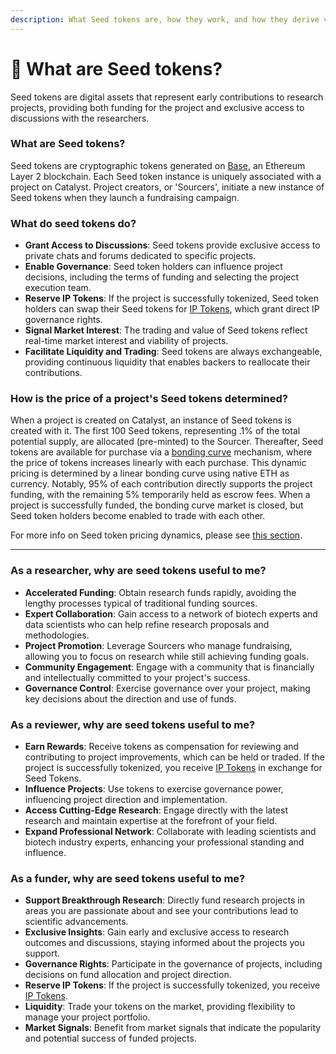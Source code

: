 ```yaml
---
description: What Seed tokens are, how they work, and how they derive value.
---
```


# 🌱 What are Seed tokens?

Seed tokens are digital assets that represent early contributions to research projects, providing both funding for the project and exclusive access to discussions with the researchers.

### **What are Seed tokens?**

Seed tokens are cryptographic tokens generated on [Base](https://www.base.org/), an Ethereum Layer 2 blockchain. Each Seed token instance is uniquely associated with a project on Catalyst. Project creators, or 'Sourcers', initiate a new instance of Seed tokens when they launch a fundraising campaign.

### What do seed tokens do?

* **Grant Access to Discussions**: Seed tokens provide exclusive access to private chats and forums dedicated to specific projects.
* **Enable Governance**: Seed token holders can influence project decisions, including the terms of funding and selecting the project execution team.
* **Reserve IP Tokens**: If the project is successfully tokenized, Seed token holders can swap their Seed tokens for [IP Tokens](https://docs.molecule.to/documentation/ip-tokens/what-are-ipts), which grant direct IP governance rights.
* **Signal Market Interest**: The trading and value of Seed tokens reflect real-time market interest and viability of projects.
* **Facilitate Liquidity and Trading**: Seed tokens are always exchangeable, providing continuous liquidity that enables backers to reallocate their contributions.

### **How is the price of a project's Seed tokens determined?**

When a project is created on Catalyst, an instance of Seed tokens is created with it. The first 100 Seed tokens, representing .1% of the total potential supply, are allocated (pre-minted) to the Sourcer. Thereafter, Seed tokens are available for purchase via a [bonding curve](https://www.coinbase.com/learn/advanced-trading/what-is-a-bonding-curve) mechanism, where the price of tokens increases linearly with each purchase. This dynamic pricing is determined by a linear bonding curve using native ETH as currency. Notably, 95% of each contribution directly supports the project funding, with the remaining 5% temporarily held as escrow fees. When a project is successfully funded,  the bonding curve market is closed, but Seed token holders become enabled to trade with each other.&#x20;

For more info on Seed token pricing dynamics, please see [this section](https://docs.molecule.to/documentation/catalyst/how-to-fund-projects-wip/how-do-seed-tokens-work-technically-and-economically).

***

### As a researcher, why are seed tokens useful to me?

* **Accelerated Funding**: Obtain research funds rapidly, avoiding the lengthy processes typical of traditional funding sources.
* **Expert Collaboration**: Gain access to a network of biotech experts and data scientists who can help refine research proposals and methodologies.
* **Project Promotion**: Leverage Sourcers who manage fundraising, allowing you to focus on research while still achieving funding goals.
* **Community Engagement**: Engage with a community that is financially and intellectually committed to your project's success.
* **Governance Control**: Exercise governance over your project, making key decisions about the direction and use of funds.

### As a reviewer, why are seed tokens useful to me?

* **Earn Rewards**: Receive tokens as compensation for reviewing and contributing to project improvements, which can be held or traded. If the project is successfully tokenized, you receive [IP Tokens](https://docs.molecule.to/documentation/ip-tokens/what-are-ipts) in exchange for Seed Tokens.
* **Influence Projects**: Use tokens to exercise governance power, influencing project direction and implementation.
* **Access Cutting-Edge Research**: Engage directly with the latest research and maintain expertise at the forefront of your field.
* **Expand Professional Network**: Collaborate with leading scientists and biotech industry experts, enhancing your professional standing and influence.

### As a funder, why are seed tokens useful to me?

* **Support Breakthrough Research**: Directly fund research projects in areas you are passionate about and see your contributions lead to scientific advancements.
* **Exclusive Insights**: Gain early and exclusive access to research outcomes and discussions, staying informed about the projects you support.
* **Governance Rights**: Participate in the governance of projects, including decisions on fund allocation and project direction.
* **Reserve IP Tokens**: If the project is successfully tokenized, you receive [IP Tokens](https://docs.molecule.to/documentation/ip-tokens/what-are-ipts).
* **Liquidity**: Trade your tokens on the market, providing flexibility to manage your project portfolio.
* **Market Signals**: Benefit from market signals that indicate the popularity and potential success of funded projects.
